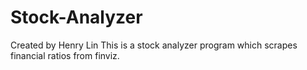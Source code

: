 # Stock-Analyzer
Created by Henry Lin
This is a stock analyzer program which scrapes financial ratios from finviz.